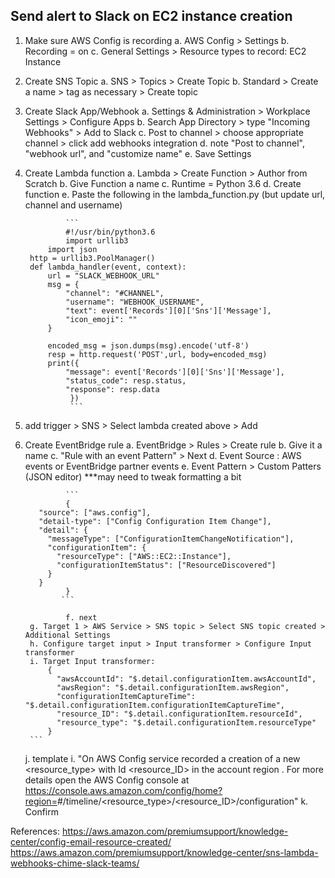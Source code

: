 ## Send alert to Slack on EC2 instance creation

1. Make sure AWS Config is recording
	a. AWS Config > Settings
	b. Recording = on
	c. General Settings > Resource types to record: EC2 Instance
2. Create SNS Topic
	a. SNS > Topics > Create Topic
	b. Standard > Create a name > tag as necessary > Create topic
3. Create Slack App/Webhook
	a. Settings & Administration > Workplace Settings > Configure Apps
	b. Search App Directory > type "Incoming Webhooks" > Add to Slack
	c. Post to channel > choose appropriate channel > click add webhooks integration
	d. note  "Post to channel", "webhook url", and "customize name"
        e. Save Settings
4. Create Lambda function
	a. Lambda > Create Function > Author from Scratch
	b. Give Function a name
	c. Runtime = Python 3.6
	d. Create function
        e. Paste the following in the lambda_function.py (but update url, channel and username)

                ```
                #!/usr/bin/python3.6
                import urllib3
	        import json
		http = urllib3.PoolManager()
		def lambda_handler(event, context):
		    url = "SLACK_WEBHOOK_URL"
		    msg = {
		        "channel": "#CHANNEL",
		        "username": "WEBHOOK_USERNAME",
		        "text": event['Records'][0]['Sns']['Message'],
		        "icon_emoji": ""
		    }
		    
		    encoded_msg = json.dumps(msg).encode('utf-8')
		    resp = http.request('POST',url, body=encoded_msg)
		    print({
		        "message": event['Records'][0]['Sns']['Message'], 
		        "status_code": resp.status, 
		        "response": resp.data
                 })
                 ```
5. add trigger > SNS > Select lambda created above > Add
6. Create EventBridge rule
	a. EventBridge > Rules > Create rule
	b. Give it a name
	c. "Rule with an event Pattern" > Next
	d. Event Source : AWS events or EventBridge partner events
        e. Event Pattern > Custom Patters (JSON editor)  ***may need to tweak formatting a bit

                ```
                {
		  "source": ["aws.config"],
		  "detail-type": ["Config Configuration Item Change"],
		  "detail": {
		    "messageType": ["ConfigurationItemChangeNotification"],
		    "configurationItem": {
		      "resourceType": ["AWS::EC2::Instance"],
		      "configurationItemStatus": ["ResourceDiscovered"]
		    }
		  }
                }
               ```
                
                f. next
		g. Target 1 > AWS Service > SNS topic > Select SNS topic created > Additional Settings
		h. Configure target input > Input transformer > Configure Input transformer
		i. Target Input transformer:
			{
			  "awsAccountId": "$.detail.configurationItem.awsAccountId",
			  "awsRegion": "$.detail.configurationItem.awsRegion",
			  "configurationItemCaptureTime": "$.detail.configurationItem.configurationItemCaptureTime",
			  "resource_ID": "$.detail.configurationItem.resourceId",
			  "resource_type": "$.detail.configurationItem.resourceType"
			}
		```

	j. template
	i. "On <configurationItemCaptureTime> AWS Config service recorded a creation of a new <resource_type> with Id <resource_ID> in the account <awsAccountId> region <awsRegion>. For more details open the AWS Config console at https://console.aws.amazon.com/config/home?region=<awsRegion>#/timeline/<resource_type>/<resource_ID>/configuration"
	k. Confirm

References:
https://aws.amazon.com/premiumsupport/knowledge-center/config-email-resource-created/
https://aws.amazon.com/premiumsupport/knowledge-center/sns-lambda-webhooks-chime-slack-teams/

